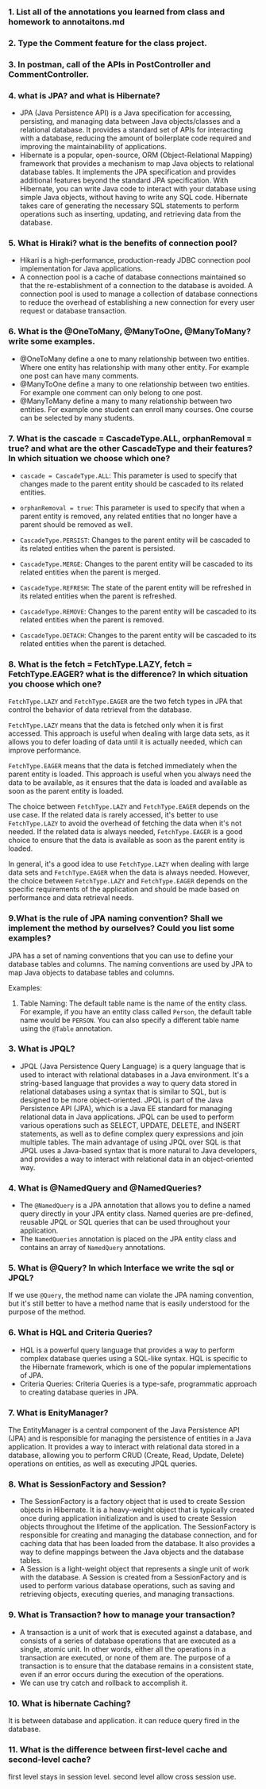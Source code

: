 ### 1. List all of the annotations you learned from class and homework to annotaitons.md

### 2. Type the Comment feature for the class project.

### 3. In postman, call of the APIs in PostController and CommentController.

### 4. what is JPA? and what is Hibernate?

- JPA (Java Persistence API) is a Java specification for accessing, persisting, and managing data between Java objects/classes and a relational database. It provides a standard set of APIs for interacting with a database, reducing the amount of boilerplate code required and improving the maintainability of applications.
- Hibernate is a popular, open-source, ORM (Object-Relational Mapping) framework that provides a mechanism to map Java objects to relational database tables. It implements the JPA specification and provides additional features beyond the standard JPA specification. With Hibernate, you can write Java code to interact with your database using simple Java objects, without having to write any SQL code. Hibernate takes care of generating the necessary SQL statements to perform operations such as inserting, updating, and retrieving data from the database.

### 5. What is Hiraki? what is the benefits of connection pool?

- Hikari is a high-performance, production-ready JDBC connection pool implementation for Java applications.
- A connection pool is a cache of database connections maintained so that the re-establishment of a connection to the database is avoided. A connection pool is used to manage a collection of database connections to reduce the overhead of establishing a new connection for every user request or database transaction.

### 6. What is the @OneToMany, @ManyToOne, @ManyToMany? write some examples.

- @OneToMany define a one to many relationship between two entities. Where one entity has relationship with many other entity. For example one post can have many comments.
- @ManyToOne define a many to one relationship between two entities. For example one comment can only belong to one post.
- @ManyToMany define a many to many relationship between two entities. For example one student can enroll many courses. One course can be selected by many students.

### 7. What is the cascade = CascadeType.ALL, orphanRemoval = true? and what are the other CascadeType and their features? In which situation we choose which one?

- `cascade = CascadeType.ALL`: This parameter is used to specify that changes made to the parent entity should be cascaded to its related entities.
- `orphanRemoval = true`: This parameter is used to specify that when a parent entity is removed, any related entities that no longer have a parent should be removed as well.

- `CascadeType.PERSIST`: Changes to the parent entity will be cascaded to its related entities when the parent is persisted.
- `CascadeType.MERGE`: Changes to the parent entity will be cascaded to its related entities when the parent is merged.
- `CascadeType.REFRESH`: The state of the parent entity will be refreshed in its related entities when the parent is refreshed.
- `CascadeType.REMOVE`: Changes to the parent entity will be cascaded to its related entities when the parent is removed.
- `CascadeType.DETACH`: Changes to the parent entity will be cascaded to its related entities when the parent is detached.

### 8. What is the fetch = FetchType.LAZY, fetch = FetchType.EAGER? what is the difference? In which situation you choose which one?

`FetchType.LAZY` and `FetchType.EAGER` are the two fetch types in JPA that control the behavior of data retrieval from the database.

`FetchType.LAZY` means that the data is fetched only when it is first accessed. This approach is useful when dealing with large data sets, as it allows you to defer loading of data until it is actually needed, which can improve performance.

`FetchType.EAGER` means that the data is fetched immediately when the parent entity is loaded. This approach is useful when you always need the data to be available, as it ensures that the data is loaded and available as soon as the parent entity is loaded.

The choice between `FetchType.LAZY` and `FetchType.EAGER` depends on the use case. If the related data is rarely accessed, it's better to use `FetchType.LAZY` to avoid the overhead of fetching the data when it's not needed. If the related data is always needed, `FetchType.EAGER` is a good choice to ensure that the data is available as soon as the parent entity is loaded.

In general, it's a good idea to use `FetchType.LAZY` when dealing with large data sets and `FetchType.EAGER` when the data is always needed. However, the choice between `FetchType.LAZY` and `FetchType.EAGER` depends on the specific requirements of the application and should be made based on performance and data retrieval needs.

### 9.What is the rule of JPA naming convention? Shall we implement the method by ourselves? Could you list some examples?

JPA has a set of naming conventions that you can use to define your database tables and columns. The naming conventions are used by JPA to map Java objects to database tables and columns.

Examples: 

1. Table Naming: The default table name is the name of the entity class. For example, if you have an entity class called `Person`, the default table name would be `PERSON`. You can also specify a different table name using the `@Table` annotation.

### 3. What is JPQL?

- JPQL (Java Persistence Query Language) is a query language that is used to interact with relational databases in a Java environment. It's a string-based language that provides a way to query data stored in relational databases using a syntax that is similar to SQL, but is designed to be more object-oriented. JPQL is part of the Java Persistence API (JPA), which is a Java EE standard for managing relational data in Java applications. JPQL can be used to perform various operations such as SELECT, UPDATE, DELETE, and INSERT statements, as well as to define complex query expressions and join multiple tables. The main advantage of using JPQL over SQL is that JPQL uses a Java-based syntax that is more natural to Java developers, and provides a way to interact with relational data in an object-oriented way.

### 4. What is @NamedQuery and @NamedQueries?

- The `@NamedQuery` is a JPA annotation that allows you to define a named query directly in your JPA entity class. Named queries are pre-defined, reusable JPQL or SQL queries that can be used throughout your application.
- The `NamedQueries` annotation is placed on the JPA entity class and contains an array of `NamedQuery` annotations.

### 5. What is @Query? In which Interface we write the sql or JPQL?

If we use `@Query`, the method name can violate the JPA naming convention, but it's still better to have a method name that is easily understood for the purpose of the method.

### 6. What is HQL and Criteria Queries?

- HQL is a powerful query language that provides a way to perform complex database queries using a SQL-like syntax. HQL is specific to the Hibernate framework, which is one of the popular implementations of JPA.
- Criteria Queries: Criteria Queries is a type-safe, programmatic approach to creating database queries in JPA.

### 7. What is EnityManager?

The EntityManager is a central component of the Java Persistence API (JPA) and is responsible for managing the persistence of entities in a Java application. It provides a way to interact with relational data stored in a database, allowing you to perform CRUD (Create, Read, Update, Delete) operations on entities, as well as executing JPQL queries.

### 8. What is SessionFactory and Session?

- The SessionFactory is a factory object that is used to create Session objects in Hibernate. It is a heavy-weight object that is typically created once during application initialization and is used to create Session objects throughout the lifetime of the application. The SessionFactory is responsible for creating and managing the database connection, and for caching data that has been loaded from the database. It also provides a way to define mappings between the Java objects and the database tables.
- A Session is a light-weight object that represents a single unit of work with the database. A Session is created from a SessionFactory and is used to perform various database operations, such as saving and retrieving objects, executing queries, and managing transactions. 

### 9. What is Transaction? how to manage your transaction?

- A transaction is a unit of work that is executed against a database, and consists of a series of database operations that are executed as a single, atomic unit. In other words, either all the operations in a transaction are executed, or none of them are. The purpose of a transaction is to ensure that the database remains in a consistent state, even if an error occurs during the execution of the operations.
- We can use try catch and rollback to accomplish it.

### 10. What is hibernate Caching?

It is between database and application. it can reduce query fired in the database.

### 11. What is the difference between first-level cache and second-level cache?

first level stays in session level. second level allow cross session use.
